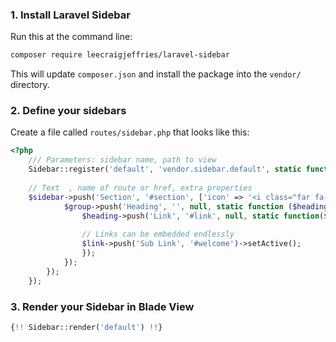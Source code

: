 ### 1. Install Laravel Sidebar

Run this at the command line:

```bash
composer require leecraigjeffries/laravel-sidebar
```

This will update `composer.json` and install the package into the `vendor/` directory.

### 2. Define your sidebars

Create a file called `routes/sidebar.php` that looks like this:

```php
<?php
    /// Parameters: sidebar name, path to view
    Sidebar::register('default', 'vendor.sidebar.default', static function ($sidebar) {
        
    // Text  , name of route or href, extra properties
    $sidebar->push('Section', '#section', ['icon' => '<i class="far fa-flag"></i>'], static function ($group) {
            $group->push('Heading', '', null, static function ($heading) {
                $heading->push('Link', '#link', null, static function($link){
                
                // Links can be embedded endlessly    
                $link->push('Sub Link', '#welcome')->setActive();
                });
            });
        });
    });
```

### 3. Render your Sidebar in Blade View
```php
{!! Sidebar::render('default') !!}
```